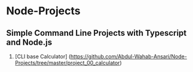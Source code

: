 # Node-Projects

## Simple Command Line Projects with Typescript and Node.js

1. [CLI base Calculator] (https://github.com/Abdul-Wahab-Ansari/Node-Projects/tree/master/project_00_calculator)
